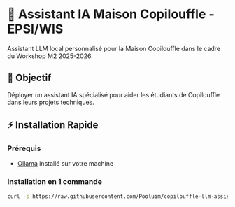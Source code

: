 # 🏰 Assistant IA Maison Copilouffle - EPSI/WIS

Assistant LLM local personnalisé pour la Maison Copilouffle dans le cadre du Workshop M2 2025-2026.

## 🎯 Objectif
Déployer un assistant IA spécialisé pour aider les étudiants de Copilouffle dans leurs projets techniques.

## ⚡ Installation Rapide

### Prérequis
- [Ollama](https://ollama.com) installé sur votre machine

### Installation en 1 commande
```bash
curl -s https://raw.githubusercontent.com/Pooluim/copilouffle-llm-assistant/main/setup-assistant.sh | bash

